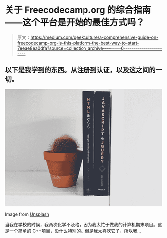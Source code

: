 # 关于 Freecodecamp.org 的综合指南——这个平台是开始的最佳方式吗？

> 原文：<https://medium.com/geekculture/a-comprehensive-guide-on-freecodecamp-org-is-this-platform-the-best-way-to-start-7eeae8ea0dfa?source=collection_archive---------6----------------------->

## 以下是我学到的东西。从注册到认证，以及这之间的一切。

![](img/c74642319f6aa5aef0fbbd27312601e7.png)

Image from [Unsplash](https://unsplash.com/photos/vw3Ahg4x1tY)

当我在学校的时候，我两次化学不及格，因为我太忙于做我的计算机期末项目。这是一个简单的 C++项目，没什么特别的。但是我太喜欢它了，所以我…